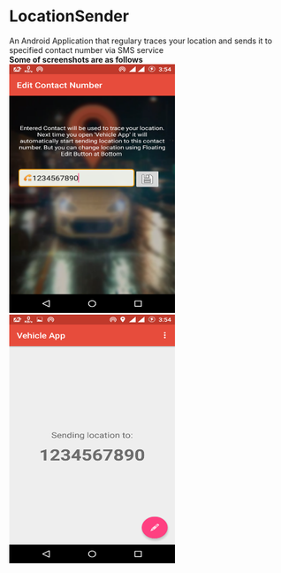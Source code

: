 # LocationSender
An Android Application that regulary traces your location and sends it to specified contact number via SMS service<br>
<b>Some of screenshots are as follows</b><br>
<img src="screenshots/2.png" height="450" width="300"/>
<span width="500">
<img src="screenshots/1.png" height="450" width="300"/>
